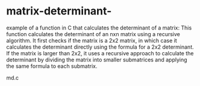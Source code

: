 # matrix-determinant-

example of a function in C that calculates the determinant of a matrix:
This function calculates the determinant of an nxn matrix using a recursive algorithm. It first checks if the matrix is a 2x2 matrix, in which case it calculates the determinant directly using the formula for a 2x2 determinant. If the matrix is larger than 2x2, it uses a recursive approach to calculate the determinant by dividing the matrix into smaller submatrices and applying the same formula to each submatrix.

md.c


